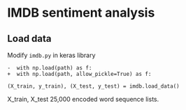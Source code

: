 # IMDB sentiment analysis

## Load data

Modify `imdb.py` in keras library

```
-  with np.load(path) as f:
+  with np.load(path, allow_pickle=True) as f:
```

```
(X_train, y_train), (X_test, y_test) = imdb.load_data()
```

X_train, X_test 25,000 encoded word sequence lists.
